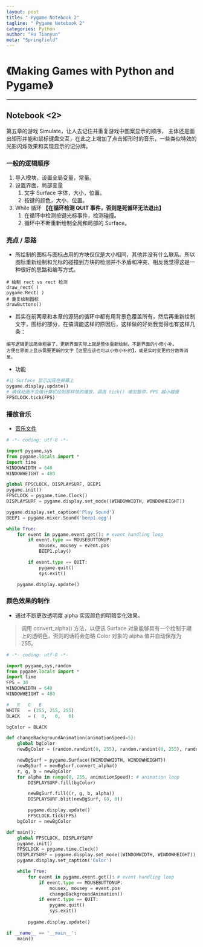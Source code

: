 ```yaml
---
layout: post
title: " Pygame Notebook 2"
tagline: " Pygame Notebook 2"
categories: Python
author: "Hu Tianyun"
meta: "Springfield"
---
```


# 《Making Games with Python and Pygame》

*********************************************

## Notebook <2>
第五章的游戏 Simulate，让人去记住并重复游戏中图案显示的顺序， 主体还是画出矩形并能和鼠标键盘交互，在此之上增加了点击矩形时的音乐，一些类似特效的光影闪烁效果和实现显示的记分牌。

### 一般的逻辑顺序

1. 导入模块，设置全局变量，常量。
2. 设置界面，局部变量
	1. 文字 Surface 字体，大小，位置。
	2. 按键的颜色，大小，位置。
3. While 循环 **【在循环检测 QUIT 事件，否则是死循环无法退出】**
	1. 在循环中检测按键光标事件，检测碰撞。
	2. 循环中不断重新绘制全局和局部的 Surface。
	
### 亮点 / 思路
 * 所绘制的图标与图标占用的方块仅仅是大小相同，其他并没有什么联系。所以图标重新绘制和光标的碰撞到方块的检测并不矛盾和冲突，相反我觉得这是一种很好的思路和编写方式。
```
# 绘制 rect vs rect 检测
draw_rect( )
pygame.Rect( )
# 重复绘制图标
drawButtons()
```

 * 其实在前两章和本章的源码的循环中都有用背景色覆盖所有，然后再重新绘制文字，图标的部分，在搞清能这样的原因后，这样做的好处我觉得也有这样几条：
```
编写逻辑更加简单粗暴了，更新界面实际上就是整体重新绘制，不是界面的小修小补。
方便在界面上显示需要更新的文字【这里应该也可以小修小补的】，或是实时变更的分数等消息。
```
 * 功能
```Python
#让 Surface 显示出现在屏幕上
pygame.display.update()
# 确保动画不会像计算机绘制那样快的播放，调用 tick() 增加暂停，FPS 越小越慢
FPSCLOCK.tick(FPS)
```

### 播放音乐
 *  [音乐文件](/assets/files/beep1.ogg)

```Python
# -*- coding: utf-8 -*-

import pygame,sys
from pygame.locals import *
import time
WINDOWWIDTH = 640
WINDOWHEIGHT = 480

global FPSCLOCK, DISPLAYSURF, BEEP1
pygame.init()
FPSCLOCK = pygame.time.Clock()
DISPLAYSURF = pygame.display.set_mode((WINDOWWIDTH, WINDOWHEIGHT))

pygame.display.set_caption('Play Sound')
BEEP1 = pygame.mixer.Sound('beep1.ogg')

while True:
	for event in pygame.event.get(): # event handling loop
		if event.type == MOUSEBUTTONUP:
			mousex, mousey = event.pos
			BEEP1.play()

		if event.type == QUIT:
			pygame.quit()
			sys.exit()

	pygame.display.update()
```
### 颜色效果的制作

 *  通过不断更改透明度 alpha 实现颜色的明暗变化效果。

> 调用 convert_alpha() 方法，以便该 Surface 对象能够具有一个绘制于期上的透明色，否则的话将会忽略 Color 对象的 alpha 值并自动保存为 255。

```Python
# -*- coding: utf-8 -*-

import pygame,sys,random
from pygame.locals import *
import time
FPS = 30
WINDOWWIDTH = 640
WINDOWHEIGHT = 480

#	R	G	B
WHITE	= (255, 255, 255)
BLACK	= (  0,   0,   0)

bgColor = BLACK

def changeBackgroundAnimation(animationSpeed=5):
	global bgColor
	newBgColor = (random.randint(0, 255), random.randint(0, 255), random.randint(0, 255))

	newBgSurf = pygame.Surface((WINDOWWIDTH, WINDOWHEIGHT))
	newBgSurf = newBgSurf.convert_alpha()
	r, g, b = newBgColor
	for alpha in range(0, 255, animationSpeed): # animation loop
		DISPLAYSURF.fill(bgColor)

		newBgSurf.fill((r, g, b, alpha))
		DISPLAYSURF.blit(newBgSurf, (0, 0))

		pygame.display.update()
		FPSCLOCK.tick(FPS)
	bgColor = newBgColor

def main():
	global FPSCLOCK, DISPLAYSURF
	pygame.init()
	FPSCLOCK = pygame.time.Clock()
	DISPLAYSURF = pygame.display.set_mode((WINDOWWIDTH, WINDOWHEIGHT))
	pygame.display.set_caption('Color')

	while True:
		for event in pygame.event.get(): # event handling loop
			if event.type == MOUSEBUTTONUP:
				mousex, mousey = event.pos
				changeBackgroundAnimation()
			if event.type == QUIT:
				pygame.quit()
				sys.exit()
				
		pygame.display.update()

if __name__ == '__main__':
	main()
```

